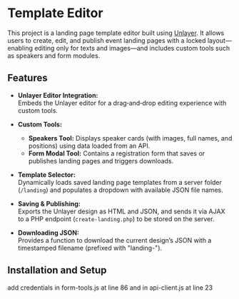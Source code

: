 # Template Editor

This project is a landing page template editor built using [Unlayer](https://unlayer.com/). It allows users to create, edit, and publish event landing pages with a locked layout—enabling editing only for texts and images—and includes custom tools such as speakers and form modules.

## Features

- **Unlayer Editor Integration:**  
  Embeds the Unlayer editor for a drag‑and‑drop editing experience with custom tools.

- **Custom Tools:**  
  - **Speakers Tool:** Displays speaker cards (with images, full names, and positions) using data loaded from an API.
  - **Form Modal Tool:** Contains a registration form that saves or publishes landing pages and triggers downloads.

- **Template Selector:**  
  Dynamically loads saved landing page templates from a server folder (`/landing`) and populates a dropdown with available JSON file names.

- **Saving & Publishing:**  
  Exports the Unlayer design as HTML and JSON, and sends it via AJAX to a PHP endpoint (`create-landing.php`) to be stored on the server.

- **Downloading JSON:**  
  Provides a function to download the current design’s JSON with a timestamped filename (prefixed with "landing-").


## Installation and Setup

add credentials in form-tools.js at line 86 and in api-client.js at line 23
